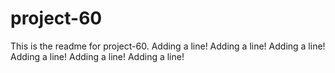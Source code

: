 # project-60

This is the readme for project-60.
Adding a line!
Adding a line!
Adding a line!
Adding a line!
Adding a line!
Adding a line!
